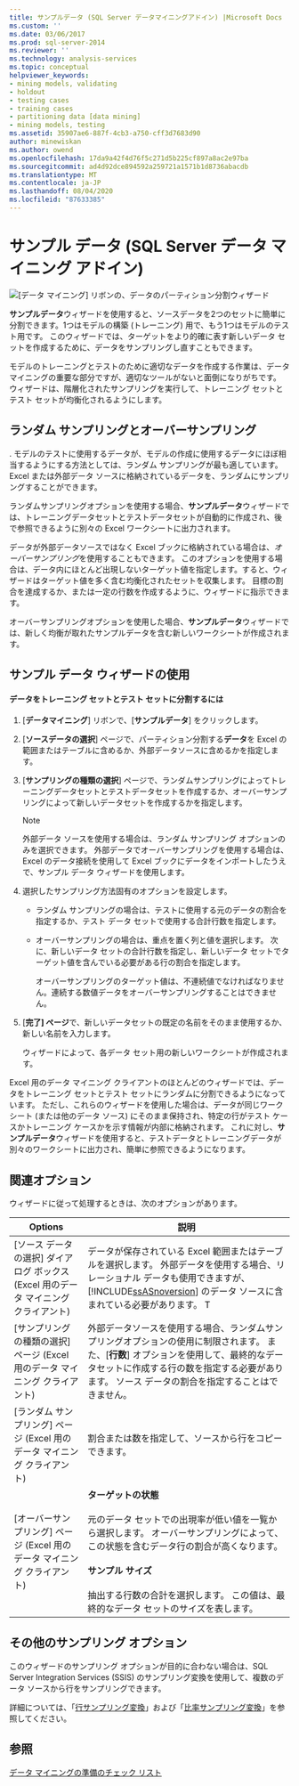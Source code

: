 ```yaml
---
title: サンプルデータ (SQL Server データマイニングアドイン) |Microsoft Docs
ms.custom: ''
ms.date: 03/06/2017
ms.prod: sql-server-2014
ms.reviewer: ''
ms.technology: analysis-services
ms.topic: conceptual
helpviewer_keywords:
- mining models, validating
- holdout
- testing cases
- training cases
- partitioning data [data mining]
- mining models, testing
ms.assetid: 35907ae6-887f-4cb3-a750-cff3d7683d90
author: minewiskan
ms.author: owend
ms.openlocfilehash: 17da9a42f4d76f5c271d5b225cf897a8ac2e97ba
ms.sourcegitcommit: ad4d92dce894592a259721a1571b1d8736abacdb
ms.translationtype: MT
ms.contentlocale: ja-JP
ms.lasthandoff: 08/04/2020
ms.locfileid: "87633385"
---
```

# <a name="sample-data-sql-server-data-mining-add-ins"></a>サンプル データ (SQL Server データ マイニング アドイン)
  ![[データ マイニング] リボンの、データのパーティション分割ウィザード](media/dmc-partition.gif "[データ マイニング] リボンの、データのパーティション分割ウィザード")  
  
 **サンプルデータ**ウィザードを使用すると、ソースデータを2つのセットに簡単に分割できます。1つはモデルの構築 (トレーニング) 用で、もう1つはモデルのテスト用です。 このウィザードでは、ターゲットをより的確に表す新しいデータ セットを作成するために、データをサンプリングし直すこともできます。  
  
 モデルのトレーニングとテストのために適切なデータを作成する作業は、データ マイニングの重要な部分ですが、適切なツールがないと面倒になりがちです。 ウィザードは、階層化されたサンプリングを実行して、トレーニング セットとテスト セットが均衡化されるようにします。  
  
## <a name="random-sampling-and-oversampling"></a>ランダム サンプリングとオーバーサンプリング  
 . モデルのテストに使用するデータが、モデルの作成に使用するデータにほぼ相当するようにする方法としては、ランダム サンプリングが最も適しています。 Excel または外部データ ソースに格納されているデータを、ランダムにサンプリングすることができます。  
  
 ランダムサンプリングオプションを使用する場合、**サンプルデータ**ウィザードでは、トレーニングデータセットとテストデータセットが自動的に作成され、後で参照できるように別々の Excel ワークシートに出力されます。  
  
 データが外部データソースではなく Excel ブックに格納されている場合は、*オーバーサンプリング*を使用することもできます。 このオプションを使用する場合は、データ内にほとんど出現しないターゲット値を指定します。すると、ウィザードはターゲット値を多く含む均衡化されたセットを収集します。 目標の割合を達成するか、または一定の行数を作成するように、ウィザードに指示できます。  
  
 オーバーサンプリングオプションを使用した場合、**サンプルデータ**ウィザードでは、新しく均衡が取れたサンプルデータを含む新しいワークシートが作成されます。  
  
## <a name="using-the-sample-data-wizard"></a>サンプル データ ウィザードの使用  
  
#### <a name="to-separate-data-into-training-and-testing-sets"></a>データをトレーニング セットとテスト セットに分割するには  
  
1.  [**データマイニング**] リボンで、[**サンプルデータ**] をクリックします。  
  
2.  [**ソースデータの選択**] ページで、パーティション分割する**データ**を Excel の範囲またはテーブルに含めるか、外部データソースに含めるかを指定します。  
  
3.  [**サンプリングの種類の選択**] ページで、ランダムサンプリングによってトレーニングデータセットとテストデータセットを作成するか、オーバーサンプリングによって新しいデータセットを作成するかを指定します。  
  
    > [!NOTE]  
    >  外部データ ソースを使用する場合は、ランダム サンプリング オプションのみを選択できます。 外部データでオーバーサンプリングを使用する場合は、Excel のデータ接続を使用して Excel ブックにデータをインポートしたうえで、サンプル データ ウィザードを使用します。  
  
4.  選択したサンプリング方法固有のオプションを設定します。  
  
    -   ランダム サンプリングの場合は、テストに使用する元のデータの割合を指定するか、テスト データ セットで使用する合計行数を指定します。  
  
    -   オーバーサンプリングの場合は、重点を置く列と値を選択します。 次に、新しいデータ セットの合計行数を指定し、新しいデータ セットでターゲット値を含んでいる必要がある行の割合を指定します。  
  
         オーバーサンプリングのターゲット値は、不連続値でなければなりません。連続する数値データをオーバーサンプリングすることはできません。  
  
5.  [**完了] ページ**で、新しいデータセットの既定の名前をそのまま使用するか、新しい名前を入力します。  
  
     ウィザードによって、各データ セット用の新しいワークシートが作成されます。  
  
 Excel 用のデータ マイニング クライアントのほとんどのウィザードでは、データをトレーニング セットとテスト セットにランダムに分割できるようになっています。 ただし、これらのウィザードを使用した場合は、データが同じワークシート (または他のデータ ソース) にそのまま保持され、特定の行がテスト ケースかトレーニング ケースかを示す情報が内部に格納されます。 これに対し、**サンプルデータ**ウィザードを使用すると、テストデータとトレーニングデータが別々のワークシートに出力され、簡単に参照できるようになります。  
  
## <a name="related-options"></a>関連オプション  
 ウィザードに従って処理するときは、次のオプションがあります。  
  
|Options|説明|  
|-------------|--------------|  
|[ソース データの選択] ダイアログ ボックス (Excel 用のデータ マイニング クライアント)|データが保存されている Excel 範囲またはテーブルを選択します。 外部データを使用する場合、リレーショナル データも使用できますが、[!INCLUDE[ssASnoversion](../includes/ssasnoversion-md.md)] のデータ ソースに含まれている必要があります。 T|  
|[サンプリングの種類の選択] ページ (Excel 用のデータ マイニング クライアント)|外部データソースを使用する場合、ランダムサンプリングオプションの使用に制限されます。 また、[**行数**] オプションを使用して、最終的なデータセットに作成する行の数を指定する必要があります。 ソース データの割合を指定することはできません。|  
|[ランダム サンプリング] ページ (Excel 用のデータ マイニング クライアント)|割合または数を指定して、ソースから行をコピーできます。|  
|[オーバーサンプリング] ページ (Excel 用のデータ マイニング クライアント)|**ターゲットの状態**<br /><br /> 元のデータ セットでの出現率が低い値を一覧から選択します。 オーバーサンプリングによって、この状態を含むデータ行の割合が高くなります。<br /><br /> **サンプル サイズ**<br /><br /> 抽出する行数の合計を選択します。 この値は、最終的なデータ セットのサイズを表します。|  
  
## <a name="other-sampling-options"></a>その他のサンプリング オプション  
 このウィザードのサンプリング オプションが目的に合わない場合は、SQL Server Integration Services (SSIS) のサンプリング変換を使用して、複数のデータ ソースから行をサンプリングできます。  
  
 詳細については、「[行サンプリング変換](../integration-services/data-flow/transformations/row-sampling-transformation.md)」および「[比率サンプリング変換](../integration-services/data-flow/transformations/percentage-sampling-transformation.md)」を参照してください。  
  
## <a name="see-also"></a>参照  
 [データ マイニングの準備のチェック リスト](checklist-of-preparation-for-data-mining.md)  
  
  
